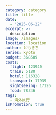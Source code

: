 ```yaml
---
category: category
title: title
date:
  - "2025-06-22"
excerpt: >-
  description
image: /images/
location: location
author: ともきち
series: kyoto
budget: 368509
costs:
  flight: 123940
  train: 5180
  hotel: 116328
  transport: 17939
  sightseeing: 17126
  food: 78346
tags:
  - 海外旅行
isPromotion: true
---
```


